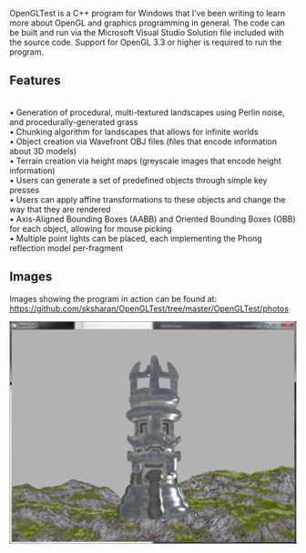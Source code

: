 
OpenGLTest is a C++ program for Windows that I’ve been writing to learn more about OpenGL and graphics programming in general. The code can be built and run via the Microsoft Visual Studio Solution file included with the source code. Support for OpenGL 3.3 or higher is required to run the program.

Features
--------
<br>•	Generation of procedural, multi-textured landscapes using Perlin noise, and procedurally-generated grass
<br>• Chunking algorithm for landscapes that allows for infinite worlds
<br>•	Object creation via Wavefront OBJ files (files that encode information about 3D models)
<br>•	Terrain creation via height maps (greyscale images that encode height information)
<br>•	Users can generate a set of predefined objects through simple key presses
<br>• Users can apply affine transformations to these objects and change the way that they are rendered
<br>•	Axis-Aligned Bounding Boxes (AABB) and Oriented Bounding Boxes (OBB) for each object, allowing for mouse picking
<br>•	Multiple point lights can be placed, each implementing the Phong reflection model per-fragment
</br>

Images
------
Images showing the program in action can be found at:
https://github.com/sksharan/OpenGLTest/tree/master/OpenGLTest/photos

![](https://github.com/sksharan/OpenGLTest/blob/master/OpenGLTest/photos/pointlight.jpg)
